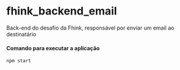 # fhink_backend_email
Back-end do desafio da Fhink, responsável por enviar um email ao destinatário

#### Comando para executar a aplicação
```
npm start
```
